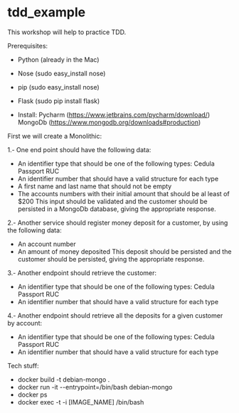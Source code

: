 # tdd_example

This workshop will help to practice TDD.

Prerequisites:
- Python (already in the Mac)
- Nose (sudo easy_install nose)
- pip (sudo easy_install nose)
- Flask (sudo pip install flask)

- Install:
  Pycharm (https://www.jetbrains.com/pycharm/download/)
  MongoDb (https://www.mongodb.org/downloads#production)  

First we will create a Monolithic:

1.- One end point should have the following data:
- An identifier type that should be one of the following types:
  Cedula
  Passport
  RUC
- An identifier number that should have a valid structure for each type
- A first name and last name that should not be empty
- The accounts numbers with their initial amount that should be al least of $200
This input should be validated and the customer should be persisted in a MongoDb database,
giving the appropriate response.

2.- Another service should register money deposit for a customer, by using the following data:
- An account number
- An amount of money deposited
This deposit should be persisted and the customer should be persisted,
giving the appropriate response.

3.- Another endpoint should retrieve the customer:
- An identifier type that should be one of the following types:
  Cedula
  Passport
  RUC
- An identifier number that should have a valid structure for each type

4.- Another endpoint should retrieve all the deposits for a given customer by account:
- An identifier type that should be one of the following types:
  Cedula
  Passport
  RUC
- An identifier number that should have a valid structure for each type

Tech stuff:
- docker build -t debian-mongo .
- docker run -it --entrypoint=/bin/bash debian-mongo
- docker ps
- docker exec -t -i [IMAGE_NAME] /bin/bash
